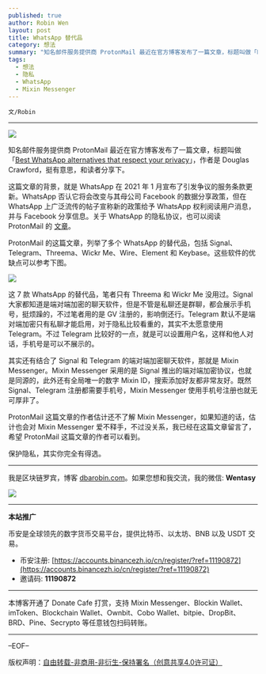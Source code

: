 ```yaml
---
published: true
author: Robin Wen
layout: post
title: WhatsApp 替代品
category: 想法
summary: "知名邮件服务提供商 ProtonMail 最近在官方博客发布了一篇文章，标题叫做「Best WhatsApp alternatives that respect your privacy」，作者是 Douglas Crawford，挺有意思，和读者分享下。ProtonMail 的这篇文章估计还不了解 Mixin Messenger，如果知道的话，估计也会对 Mixin Messenger 爱不释手，不过没关系，我已经在这篇文章留言了，希望 ProtonMail 这篇文章的作者可以看到。保护隐私，其实你完全有得选。"
tags:
  - 想法
  - 隐私
  - WhatsApp
  - Mixin Messenger
---
```


`文/Robin`

***

![](https://cdn.dbarobin.com/s73r0gt.png)

知名邮件服务提供商 ProtonMail 最近在官方博客发布了一篇文章，标题叫做「[Best WhatsApp alternatives that respect your privacy](https://protonmail.com/blog/whatsapp-alternatives/)」，作者是 Douglas Crawford，挺有意思，和读者分享下。

这篇文章的背景，就是 WhatsApp 在 2021 年 1 月宣布了引发争议的服务条款更新。WhatsApp 否认它将会改变与其母公司 Facebook 的数据分享政策，但在 WhatsApp 上广泛流传的帖子宣称新的政策给予 WhatsApp 权利阅读用户消息，并与 Facebook 分享信息。关于 WhatsApp 的隐私协议，也可以阅读 ProtonMail 的 [文章](https://protonmail.com/blog/whatsapp-new-privacy-policy/)。

ProtonMail 的这篇文章，列举了多个 WhatsApp 的替代品，包括 Signal、Telegram、Threema、Wickr Me、Wire、Element 和 Keybase。这些软件的优缺点可以参考下图。

![](https://cdn.dbarobin.com/co5qjmh.png)

这 7 款 WhatsApp 的替代品，笔者只有 Threema 和 Wickr Me 没用过。Signal 大家都知道是端对端加密的聊天软件，但是不管是私聊还是群聊，都会展示手机号，挺烦躁的，不过笔者用的是 GV 注册的，影响倒还行。Telegram 默认不是端对端加密只有私聊才能启用，对于隐私比较看重的，其实不太愿意使用 Telegram。不过 Telegram 比较好的一点，就是可以设置用户名，这样和他人对话，手机号是可以不展示的。

其实还有结合了 Signal 和 Telegram 的端对端加密聊天软件，那就是 Mixin Messenger。Mixin Messenger 采用的是 Signal 推出的端对端加密协议，也就是同源的，此外还有全局唯一的数字 Mixin ID，搜索添加好友都非常友好。既然 Signal、Telegram 注册都需要手机号，Mixin Messenger 使用手机号注册也就无可厚非了。

ProtonMail 这篇文章的作者估计还不了解 Mixin Messenger，如果知道的话，估计也会对 Mixin Messenger 爱不释手，不过没关系，我已经在这篇文章留言了，希望 ProtonMail 这篇文章的作者可以看到。

保护隐私，其实你完全有得选。

***

我是区块链罗宾，博客 [dbarobin.com](https://dbarobin.com/)。如果您想和我交流，我的微信: **Wentasy**

![](https://cdn.dbarobin.com/v4yywe2.png)

***

**本站推广**

币安是全球领先的数字货币交易平台，提供比特币、以太坊、BNB 以及 USDT 交易。

* 币安注册: [https://accounts.binancezh.io/cn/register/?ref=11190872](https://accounts.binancezh.io/cn/register/?ref=11190872)
* 邀请码: **11190872**

***

本博客开通了 Donate Cafe 打赏，支持 Mixin Messenger、Blockin Wallet、imToken、Blockchain Wallet、Ownbit、Cobo Wallet、bitpie、DropBit、BRD、Pine、Secrypto 等任意钱包扫码转账。

<center>
    <div class="--donate-button"
         data-button-id="f8b9df0d-af9a-460d-8258-d3f435445075"
    ></div>
</center>

***

–EOF–

版权声明：[自由转载-非商用-非衍生-保持署名（创意共享4.0许可证）](http://creativecommons.org/licenses/by-nc-nd/4.0/deed.zh)